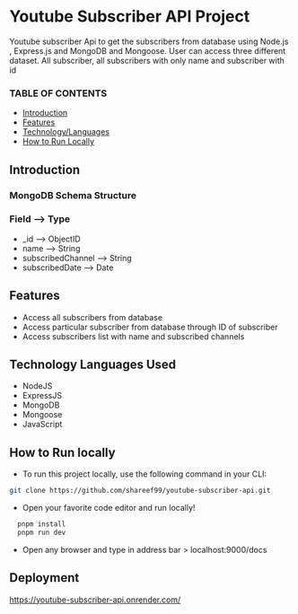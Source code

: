 # Youtube Subscriber API Project

Youtube subscriber Api to get the subscribers from database using Node.js , Express.js and MongoDB and Mongoose. User can access three different dataset.
All subscriber, all subscribers with only name and subscriber with id

### TABLE OF CONTENTS

- <a href="#introduction">Introduction</a>
- <a href="#features">Features</a>
- <a href="#technology-languages-used">Technology/Languages</a>
- <a href="#how-to-run-locally">How to Run Locally</a>

## Introduction

### MongoDB Schema Structure

### Field --> Type

- \_id --> ObjectID
- name --> String
- subscribedChannel --> String
- subscribedDate --> Date

## Features

- Access all subscribers from database
- Access particular subscriber from database through ID of subscriber
- Access subscribers list with name and subscribed channels

## Technology Languages Used

- NodeJS
- ExpressJS
- MongoDB
- Mongoose
- JavaScript

## How to Run locally

- To run this project locally, use the following command in your CLI:

```bash
git clone https://github.com/shareef99/youtube-subscriber-api.git
```

- Open your favorite code editor and run locally!

```bash
  pnpm install
  pnpm run dev
```

- Open any browser and type in address bar > localhost:9000/docs

## **Deployment**

https://youtube-subscriber-api.onrender.com/
